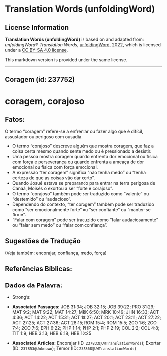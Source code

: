 # Translation Words (unfoldingWord)

## License Information

**Translation Words (unfoldingWord)** is based on and adapted from: _unfoldingWord® Translation Words_, [unfoldingWord](https://unfoldingword.org/utw), 2022, which is licensed under a [CC BY-SA 4.0 license](https://creativecommons.org/licenses/by-sa/4.0/legalcode.en).

This markdown version is provided under the same license.



--------------------------------

## Coragem (id: 237752)

coragem, corajoso
=================

Fatos:
------

O termo “coragem” refere\-se a enfrentar ou fazer algo que é difícil, assustador ou perigoso com ousadia.

* O termo “corajoso” descreve alguém que mostra coragem, que faz a coisa certa mesmo quando sente medo ou é pressionado a desistir.
* Uma pessoa mostra coragem quando enfrenta dor emocional ou física com força e perseverança ou quando enfrenta a ameaça de dor emocional ou física com força emocional.
* A expressão “ter coragem” significa “não tenha medo” ou “tenha certeza de que as coisas vão dar certo”.
* Quando Josué estava se preparando para entrar na terra perigosa de Canaã, Moisés o exortou a ser “forte e corajoso”.
* O termo “corajoso” também pode ser traduzido como “valente” ou “destemido” ou “audacioso”.
* Dependendo do contexto, “ter coragem” também pode ser traduzido como “ser emocionalmente forte” ou “ser confiante” ou “manter\-se firme”.
* “Falar com coragem” pode ser traduzido como “falar audaciosamente” ou “falar sem medo” ou “falar com confiança”.

Sugestões de Tradução
---------------------

(Veja também: encorajar, confiança, medo, força)

Referências Bíblicas:
---------------------

Dados da Palavra:
-----------------

* Strong’s:

* **Associated Passages:** JOB 31:34; JOB 32:15; JOB 39:22; PRO 31:29; MAT 9:2; MAT 9:22; MAT 14:27; MRK 6:50; MRK 10:49; JHN 16:33; ACT 4:36; ACT 14:22; ACT 15:31; ACT 18:27; ACT 20:1; ACT 23:11; ACT 27:22; ACT 27:25; ACT 27:36; ACT 28:15; ROM 15:4; ROM 15:5; 2CO 1:6; 2CO 7:4; 2CO 7:6; EPH 6:22; PHP 1:14; PHP 2:1; PHP 2:19; COL 2:2; COL 4:8; TIT 1:9; HEB 3:13; HEB 6:18; HEB 10:25
* **Associated Articles:** Encorajar (ID: `237833@UWTranslationWords`); Exortar (ID: `237853@Unknown`); Temor (ID: `237868@UWTranslationWords`)

